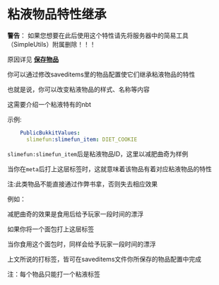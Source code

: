 # 粘液物品特性继承

**警告**： 如果您想要在此后使用这个特性请先将服务器中的简易工具（SimpleUtils）附属删除！！！

原因详见 **[保存物品](./Saved-Items)**

你可以通过修改saveditems里的物品配置使它们继承粘液物品的特性

也就是说，你可以改变粘液物品的样式、名称等内容

这需要介绍一个粘液特有的nbt

示例:

```yaml
    PublicBukkitValues:
      slimefun:slimefun_item: DIET_COOKIE
```

`slimefun:slimefun_item`后是粘液物品ID，这里以减肥曲奇为样例

当你在`meta`后打上这层标签时，这就意味着该物品有着对应粘液物品的特性

注:此类物品不能直接通过作弊书拿，否则失去相应效果

例如：

减肥曲奇的效果是食用后给予玩家一段时间的漂浮

如果你将一个面包打上这层标签

当你食用这个面包时，同样会给予玩家一段时间的漂浮

上文所说的打标签，皆可在saveditems文件你所保存的物品配置中完成

注：每个物品只能打一个粘液标签
